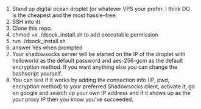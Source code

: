 1. Stand up digital ocean droplet (or whatever VPS your prefer. I think DO is the cheapest and the most hassle-free.
2. SSH into itt
3. Clone this repo.
4. chmod +x ./dsock_install.sh to add executable permission
5. run ./dsock_install.sh
6. answer Yes when prompted
7. Your shadowsocks server will be started on the IP of the droplet with helloworld as the default password and aes-256-gcm as the default encryption method. If you want anything else you can change the bashscript yourself.
8. You can test if it works by adding the connection info (IP, pwd, encryption method) to your preferred Shadowsocks client, activate it, go on google and search up your own IP address and if it shows up as the your proxy IP then you know you've succeeded.
